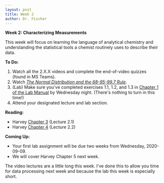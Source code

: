 ```yaml
---
layout: post
title: Week 2
author: Dr. Fischer
---
```


**Week 2: Characterizing Measurements**

This week will focus on learning the language of analytical chemistry and understanding the statistical tools a chemist routinely uses to describe their data.

**To Do:**

1. Watch all the 2.X.X videos and complete the end-of-video quizzes (found in MS Teams).
1. Watch [*The Normal Distribution and the 68-95-99.7 Rule*](https://youtu.be/mtbJbDwqWLE).
1. (Lab) Make sure you've completed exercises 1.1, 1.2, and 1.3 in [Chapter 1 of the Lab Manual]({{site.url}}/chem370/lab-manual/getting-started-in-r.html) by Wednesday night.  (There's nothing to turn in this time!)
1. Attend your designated lecture and lab section.

**Reading:**

- Harvey [Chapter 3](https://chem.libretexts.org/Bookshelves/Analytical_Chemistry/Book%3A_Analytical_Chemistry_2.1_(Harvey)/03%3A__The_Vocabulary_of_Analytical_Chemistry) (Lecture 2.1)
- Harvey [Chapter 4](https://chem.libretexts.org/Bookshelves/Analytical_Chemistry/Book%3A_Analytical_Chemistry_2.1_(Harvey)/04%3A_Evaluating_Analytical_Data) (Lecture 2.2)

**Coming Up:**

- Your first lab assignment will be due two weeks from Wednesday, 2020-09-09.
- We will cover Harvey Chapter 5 next week.

The video lectures are a little long this week.  I've done this to allow you time for data processing next week and because the lab this week is especially short.

